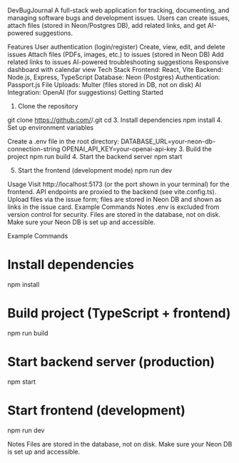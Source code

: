 DevBugJournal
A full-stack web application for tracking, documenting, and managing software bugs and development issues.
Users can create issues, attach files (stored in Neon/Postgres DB), add related links, and get AI-powered suggestions.

Features
User authentication (login/register)
Create, view, edit, and delete issues
Attach files (PDFs, images, etc.) to issues (stored in Neon DB)
Add related links to issues
AI-powered troubleshooting suggestions
Responsive dashboard with calendar view
Tech Stack
Frontend: React, Vite
Backend: Node.js, Express, TypeScript
Database: Neon (Postgres)
Authentication: Passport.js
File Uploads: Multer (files stored in DB, not on disk)
AI Integration: OpenAI (for suggestions)
Getting Started
1. Clone the repository
   
 git clone https://github.com/<your-username>/<repo-name>.git
 cd <repo-name>
3. Install dependencies
      npm install
4. Set up environment variables
       
Create a .env file in the root directory:
       DATABASE_URL=your-neon-db-connection-string
       OPENAI_API_KEY=your-openai-api-key
3. Build the project
        npm run build
4. Start the backend server
         npm start
         
5. Start the frontend (development mode)
        npm run dev
   
Usage
Visit http://localhost:5173 (or the port shown in your terminal) for the frontend.
API endpoints are proxied to the backend (see vite.config.ts).
Upload files via the issue form; files are stored in Neon DB and shown as links in the issue card.
Example Commands
Notes
.env is excluded from version control for security.
Files are stored in the database, not on disk.
Make sure your Neon DB is set up and accessible.


Example Commands
# Install dependencies
npm install

# Build project (TypeScript + frontend)
npm run build

# Start backend server (production)
npm start

# Start frontend (development)
npm run dev

Notes
Files are stored in the database, not on disk.
Make sure your Neon DB is set up and accessible.

